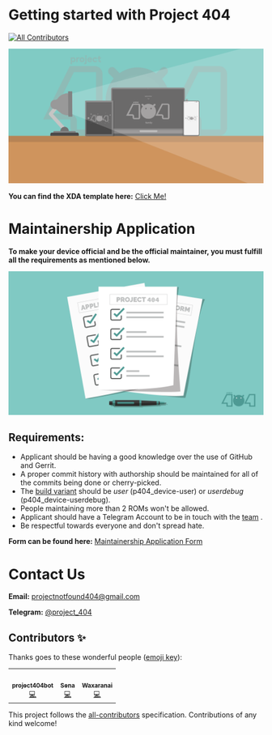 # Getting started with Project 404
<!-- ALL-CONTRIBUTORS-BADGE:START - Do not remove or modify this section -->
[![All Contributors](https://img.shields.io/badge/all_contributors-3-orange.svg?style=flat-square)](#contributors-)
<!-- ALL-CONTRIBUTORS-BADGE:END -->

![banner](dump/banner.png)

**You can find the XDA template here:** [Click Me!](XDA_ThreadTemplate.txt)

# Maintainership Application

**To make your device official and be the official maintainer, you must fulfill all the requirements as mentioned below.**

![formimg](dump/form.png)

## Requirements:

-   Applicant should be having a good knowledge over the use of GitHub and Gerrit.
-   A proper commit history with authorship should be maintained for all of the commits being done or cherry-picked.
-   The [build variant](https://source.android.com/setup/build/building#choose-a-target) should be *user* (p404_device-user) or *userdebug* (p404_device-userdebug).
-   People maintaining more than 2 ROMs won't be allowed.
-   Applicant should have a Telegram Account to be in touch with the [team](https://t.me/project_404) .
-   Be respectful towards everyone and don't spread hate.

**Form can be found here:** [Maintainership Application Form](https://docs.google.com/forms/u/1/d/e/1FAIpQLSdtC5marlgSWWy_bBbuZff2PANhSjqnFzaozPh4PGkm8sEUpg/viewform)

# Contact Us

**Email:** [projectnotfound404@gmail.com](mailto:projectnotfound404@gmail.com)

**Telegram:** [@project_404](https://t.me/project_404)

## Contributors ✨

Thanks goes to these wonderful people ([emoji key](https://allcontributors.org/docs/en/emoji-key)):

<!-- ALL-CONTRIBUTORS-LIST:START - Do not remove or modify this section -->
<!-- prettier-ignore-start -->
<!-- markdownlint-disable -->
<table>
  <tr>
    <td align="center"><a href="http://project404.us/"><img src="https://avatars.githubusercontent.com/u/100293911?v=4?s=100" width="100px;" alt=""/><br /><sub><b>project404bot</b></sub></a><br /><a href="https://github.com/P-404/stuff/commits?author=project404bot" title="Code">💻</a></td>
    <td align="center"><a href="http://t.me/namaskaragusthi"><img src="https://avatars.githubusercontent.com/u/82709617?v=4?s=100" width="100px;" alt=""/><br /><sub><b>Sena</b></sub></a><br /><a href="https://github.com/P-404/stuff/commits?author=namaskaragusthi" title="Code">💻</a></td>
    <td align="center"><a href="https://without.live"><img src="https://avatars.githubusercontent.com/u/32866617?v=4?s=100" width="100px;" alt=""/><br /><sub><b>Waxaranai</b></sub></a><br /><a href="https://github.com/P-404/stuff/commits?author=Waxaranai" title="Code">💻</a></td>
  </tr>
</table>

<!-- markdownlint-restore -->
<!-- prettier-ignore-end -->

<!-- ALL-CONTRIBUTORS-LIST:END -->

This project follows the [all-contributors](https://github.com/all-contributors/all-contributors) specification. Contributions of any kind welcome!
